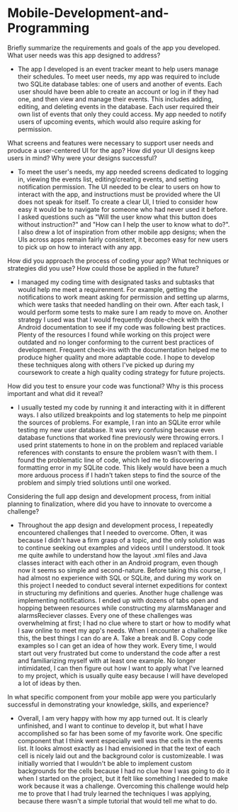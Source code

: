 # Mobile-Development-and-Programming

Briefly summarize the requirements and goals of the app you developed. What user needs was this app designed to address?
* The app I developed is an event tracker meant to help users manage their schedules. To meet user needs, my app was required to include two SQLite database tables: one of users and another of events. Each user should have been able to create an account or log in if they had one, and then view and manage their events. This includes adding, editing, and deleting events in the database. Each user required their own list of events that only they could access. My app needed to notify users of upcoming events, which would also require asking for permission.

What screens and features were necessary to support user needs and produce a user-centered UI for the app? How did your UI designs keep users in mind? Why were your designs successful?
* To meet the user's needs, my app needed screens dedicated to logging in, viewing the events list, editing/creating events, and setting notification permission. The UI needed to be clear to users on how to interact with the app, and instructions must be provided where the UI does not speak for itself. To create a clear UI, I tried to consider how easy it would be to navigate for someone who had never used it before. I asked questions such as "Will the user know what this button does without instruction?" and "How can I help the user to know what to do?". I also drew a lot of inspiration from other mobile app designs; when the UIs across apps remain fairly consistent, it becomes easy for new users to pick up on how to interact with any app.

How did you approach the process of coding your app? What techniques or strategies did you use? How could those be applied in the future?
* I managed my coding time with designated tasks and subtasks that would help me meet a requirenment. For example, getting the notifications to work meant asking for permission and setting up alarms, which were tasks that needed handling on their own. After each task, I would perform some tests to make sure I am ready to move on. Another strategy I used was that I would frequently double-check with the Android documentation to see if my code was following best practices. Plenty of the resources I found while working on this project were outdated and no longer conforming to the current best practices of development. Frequent check-ins with the documentation helped me to produce higher quality and more adaptable code. I hope to develop these techniques along with others I've picked up during my coursework to create a high quality coding strategy for future projects.

How did you test to ensure your code was functional? Why is this process important and what did it reveal?
* I usually tested my code by running it and interacting with it in different ways. I also utilized breakpoints and log statements to help me pinpoint the sources of problems. For example, I ran into an SQLite error while testing my new user database. It was very confusing because even database functions that worked fine previously were throwing errors. I used print statements to hone in on the problem and replaced variable references with constants to ensure the problem wasn't with them. I found the problematic line of code, which led me to discovering a formatting error in my SQLite code. This likely would have been a much more arduous process if I hadn't taken steps to find the source of the problem and simply tried solutions until one worked.

Considering the full app design and development process, from initial planning to finalization, where did you have to innovate to overcome a challenge?
* Throughout the app design and development process, I repeatedly encountered challenges that I needed to overcome. Often, it was because I didn't have a firm grasp of a topic, and the only solution was to continue seeking out examples and videos until I understood. It took me quite awhile to understand how the layout .xml files and Java classes interact with each other in an Android program, even though now it seems so simple and second-nature. Before taking this course, I had almost no experience with SQL or SQLite, and during my work on this project I needed to conduct several internet expeditions for context in structuring my definitions and queries. Another huge challenge was implementing notifications. I ended up with dozens of tabs open and hopping between resources while constructing my alarmsManager and alarmsReciever classes. Every one of these challenges was overwhelming at first; I had no clue where to start or how to modify what I saw online to meet my app's needs. When I encounter a challenge like this, the best things I can do are A. Take a break and B. Copy code examples so I can get an idea of how they work. Every time, I would start out very frustrated but come to understand the code after a rest and familiarizing myself with at least one example. No longer intimidated, I can then figure out how I want to apply what I've learned to my project, which is usually quite easy because I will have developed a lot of ideas by then.
  
In what specific component from your mobile app were you particularly successful in demonstrating your knowledge, skills, and experience?
* Overall, I am very happy with how my app turned out. It is clearly unfinished, and I want to continue to develop it, but what I have accomplished so far has been some of my favorite work. One specific component that I think went especially well was the cells in the events list. It looks almost exactly as I had envisioned in that the text of each cell is nicely laid out and the background color is customizeable. I was initially worried that I wouldn't be able to implement custom backgrounds for the cells because I had no clue how I was going to do it when I started on the project, but it felt like something I needed to make work because it was a challenge. Overcoming this challenge would help me to prove that I had truly learned the techniques I was applying, because there wasn't a simple tutorial that would tell me what to do.
